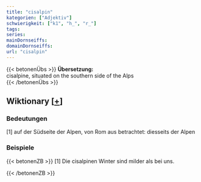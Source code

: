 ```yaml
---
title: "cisalpin"
kategorien: ["Adjektiv"]
schwierigkeit: ["k1", "h_", "r_"]
tags:
series:
mainDornseiffs:
domainDornseiffs:
url: "cisalpin"
---
```


{{< betonenÜbs >}}
**Übersetzung:**  
cisalpine, situated on the southern side of the Alps  
{{< /betonenÜbs >}}

## Wiktionary [[+](https://de.wiktionary.org/wiki/cisalpin)]

### Bedeutungen
[1] auf der Südseite der Alpen, von Rom aus betrachtet: diesseits der Alpen  

### Beispiele
{{< betonenZB >}}
[1] Die cisalpinen Winter sind milder als bei uns.  

{{< /betonenZB >}}

